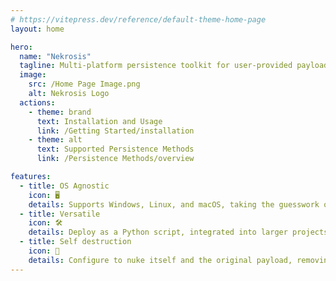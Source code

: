 ```yaml
---
# https://vitepress.dev/reference/default-theme-home-page
layout: home

hero:
  name: "Nekrosis"
  tagline: Multi-platform persistence toolkit for user-provided payloads.
  image:
    src: /Home Page Image.png
    alt: Nekrosis Logo
  actions:
    - theme: brand
      text: Installation and Usage
      link: /Getting Started/installation
    - theme: alt
      text: Supported Persistence Methods
      link: /Persistence Methods/overview

features:
  - title: OS Agnostic
    icon: 🖥️
    details: Supports Windows, Linux, and macOS, taking the guesswork out of cross-platform malware deployment.
  - title: Versatile
    icon: 🛠️
    details: Deploy as a Python script, integrated into larger projects, or use as a standalone binary.
  - title: Self destruction
    icon: 🧨
    details: Configure to nuke itself and the original payload, removing all traces of the malware.
---
```



<style>

:root {
  --vp-home-hero-name-font-size: 88px;
  --vp-home-hero-name-color: transparent;
  --vp-home-hero-name-background: -webkit-linear-gradient(120deg, #1fcc2a 30%, #41d1ff);

  --vp-home-hero-image-background-image: linear-gradient(-0deg, #1fcc2a 50%, #47caff 50%);
  --vp-home-hero-image-filter: blur(44px);
}

@media (min-width: 640px) {
  :root {
    --vp-home-hero-image-filter: blur(56px);
  }
}

@media (min-width: 960px) {
  :root {
    --vp-home-hero-image-filter: blur(68px);
  }
}

</style>


